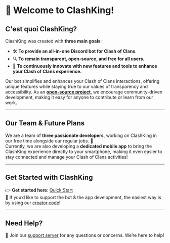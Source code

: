 # 👋 Welcome to ClashKing!

## C'est quoi **ClashKing?**

ClashKing was created with **three main goals**:

* 🛠️ **To provide an all-in-one Discord bot for Clash of Clans.**
* 🔍 **To remain transparent, open-source, and free for all users.**
* 🌟 **To continuously innovate with new features and tools to enhance your Clash of Clans experience.**

Our bot simplifies and enhances your Clash of Clans interactions, offering unique features while staying true to our values of transparency and accessibility. As an [**open-source project**](https://github.com/orgs/ClashKingInc/repositories), we encourage community-driven development, making it easy for anyone to contribute or learn from our work.

***

## **Our Team & Future Plans**

We are a team of **three passionate developers**, working on ClashKing in our free time alongside our regular jobs. 🚀\
Currently, we are also developing a **dedicated mobile app** to bring the ClashKing experience directly to your smartphone, making it even easier to stay connected and manage your Clash of Clans activities!

***

## **Get Started with ClashKing**

👉  **Get started here**: [Quick Start](https://docs.clashking.xyz/quick-start)\
🌟 If you’d like to support the bot & the app development, the easiest way is by using our [creator code](https://link.clashofclans.com/en/?action=SupportCreator\&id=Clashking)!

***

## **Need Help?**

📩 Join our [support server](https://discord.com/invite/clashking) for any questions or concerns. We’re here to help!
